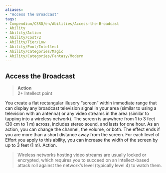 ```yaml
---
aliases:
- "Access the Broadcast"
tags:
- Compendium/CSRD/en/Abilities/Access-the-Broadcast
- Ability
- Ability/Action
- Ability/Cost/2
- Ability/Tier/Low
- Ability/Pool/Intellect
- Ability/Categories/Magic
- Ability/Categories/Fantasy/Modern
---
```


  
## Access the Broadcast
>**Action**  
>2+ Intellect point

You create a flat rectangular illusory “screen” within immediate range that can display any broadcast television signal in your area (similar to using a television with an antenna) or any video streams in the area (similar to tapping into a wireless network). The screen is anywhere from 1 to 3 feet (30 cm to 1 m) across, includes stereo sound, and lasts for one hour. As an action, you can change the channel, the volume, or both. The effect ends if you are more than a short distance away from the screen. For each level of Effort you apply to this ability, you can increase the width of the screen by up to 3 feet (1 m). Action.

>Wireless networks hosting video streams are usually locked or encrypted, which requires you to succeed on an Intellect-based attack roll against the network’s level (typically level 4) to watch them.

